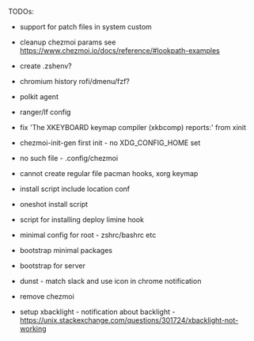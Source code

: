 TODOs:
 - support for patch files in system custom
 - cleanup chezmoi params see https://www.chezmoi.io/docs/reference/#lookpath-examples
 - create .zshenv?
 - chromium history rofi/dmenu/fzf?

 - polkit agent
 - ranger/lf config
 - fix 'The XKEYBOARD keymap compiler (xkbcomp) reports:' from xinit
 - chezmoi-init-gen first init - no XDG_CONFIG_HOME set
 - no such file - .config/chezmoi
 - cannot create regular file pacman hooks, xorg keymap
 - install script include location conf
 - oneshot install script
 - script for installing deploy limine hook
 - minimal config for root - zshrc/bashrc etc
 - bootstrap minimal packages
 - bootstrap for server
 - dunst - match slack and use icon in chrome notification
 - remove chezmoi
 - setup xbacklight - notification about backlight - https://unix.stackexchange.com/questions/301724/xbacklight-not-working
